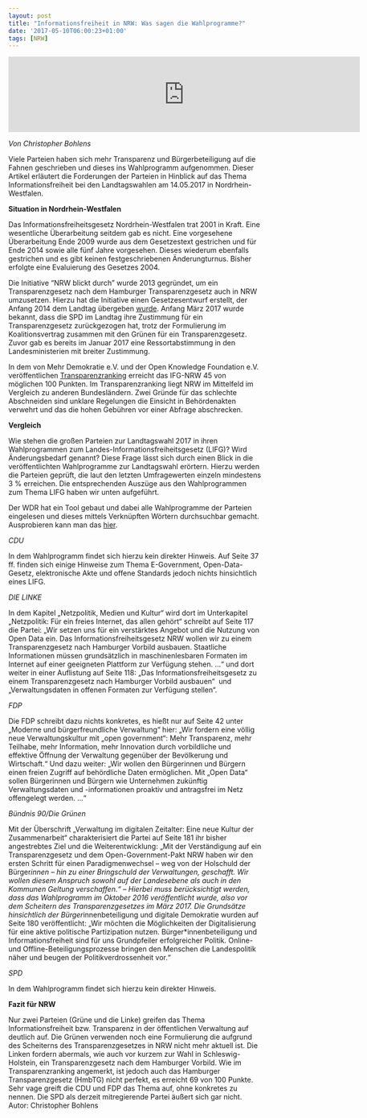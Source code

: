 ```yaml
---
layout: post
title: "Informationsfreiheit in NRW: Was sagen die Wahlprogramme?"
date: '2017-05-10T06:00:23+01:00'
tags: [NRW]
---
```


<embed src="http://data.wdr.de/wdr/nachrichten/landespolitik/landtagswahl/wahlprogramme/embed.html?customwords=Informationsfreiheit%2BTransparenzgesetz%2BInformationsfreiheitsgesetzes%2BInformationsfreiheitsrecht%2BOpen-Data-Gesetz%2BOpen-Data-Kommunen%2BOpenGovernment%2BOpenGovernment-Prinzipien%2BOpenGovernment-Initiative" width="700">

*Von Christopher Bohlens*

Viele Parteien haben sich mehr Transparenz und Bürgerbeteiligung auf die Fahnen geschrieben und dieses ins Wahlprogramm aufgenommen. Dieser Artikel erläutert die Forderungen der Parteien in Hinblick auf das Thema Informationsfreiheit bei den Landtagswahlen am 14.05.2017 in Nordrhein-Westfalen.

**Situation in Nordrhein-Westfalen**

Das Informationsfreiheitsgesetz Nordrhein-Westfalen trat 2001 in Kraft. Eine wesentliche Überarbeitung seitdem gab es nicht. Eine vorgesehene Überarbeitung Ende 2009 wurde aus dem Gesetzestext gestrichen und für Ende 2014 sowie alle fünf Jahre vorgesehen. Dieses wiederum ebenfalls gestrichen und es gibt keinen festgeschriebenen Änderungturnus. Bisher erfolgte eine Evaluierung des Gesetzes 2004.

Die Initiative “NRW blickt durch” wurde 2013 gegründet, um ein Transparenzgesetz nach dem Hamburger Transparenzgesetz auch in NRW umzusetzen. Hierzu hat die Initiative einen Gesetzesentwurf erstellt, der Anfang 2014 dem Landtag übergeben [wurde](http://www.nrw-blickt-durch.de/aktuelles/c/a/einsicht-fuer-besseren-durchblick/). Anfang März 2017 wurde bekannt, dass die SPD im Landtag ihre Zustimmung für ein Transparenzgesetz zurückgezogen hat, trotz der Formulierung im Koalitionsvertrag zusammen mit den Grünen für ein Transparenzgesetz. Zuvor gab es bereits im Januar 2017 eine Ressortabstimmung in den Landesministerien mit breiter Zustimmung.

In dem von Mehr Demokratie e.V. und der Open Knowledge Foundation e.V. veröffentlichen [Transparenzranking](https://transparenzranking.de/laender/nrw/) erreicht das IFG-NRW 45 von möglichen 100 Punkten. Im Transparenzranking liegt NRW im Mittelfeld im Vergleich zu anderen Bundesländern. Zwei Gründe für das schlechte Abschneiden sind unklare Regelungen die Einsicht in Behördenakten verwehrt und das die hohen Gebühren vor einer Abfrage abschrecken.

**Vergleich**

Wie stehen die großen Parteien zur Landtagswahl 2017 in ihren Wahlprogrammen zum Landes-Informationsfreiheitsgesetz (LIFG)? Wird Änderungsbedarf genannt? Diese Frage lässt sich durch einen Blick in die veröffentlichten Wahlprogramme zur Landtagswahl erörtern. Hierzu werden die Parteien geprüft, die laut den letzten Umfragewerten einzeln mindestens 3 % erreichen. Die entsprechenden Auszüge aus den Wahlprogrammen zum Thema LIFG haben wir unten aufgeführt.

Der WDR hat ein Tool gebaut und dabei alle Wahlprogramme der Parteien eingelesen und dieses mittels Verknüpften Wörtern durchsuchbar gemacht. Ausprobieren kann man das [hier](http://data.wdr.de/wdr/nachrichten/landespolitik/landtagswahl/wahlprogramme/?customwords=Informationsfreiheit%2BTransparenzgesetz%2BInformationsfreiheitsgesetzes%2BInformationsfreiheitsrecht%2BOpen-Data-Gesetz%2BOpen-Data-Kommunen%2BOpenGovernment%2BOpenGovernment-Prinzipien%2BOpenGovernment-Initiative).

*CDU*

In dem Wahlprogramm findet sich hierzu kein direkter Hinweis. Auf Seite 37 ff. finden sich einige Hinweise zum Thema E-Government, Open-Data-Gesetz, elektronische Akte und offene Standards jedoch nichts hinsichtlich eines LIFG.

*DIE LINKE*

In dem Kapitel „Netzpolitik, Medien und Kultur“ wird dort im Unterkapitel „Netzpolitik: Für ein freies Internet, das allen gehört“ schreibt auf Seite 117 die Partei: „Wir setzen uns für ein verstärktes Angebot und die Nutzung von Open Data ein. Das Informationsfreiheitsgesetz NRW wollen wir zu einem Transparenzgesetz nach Hamburger Vorbild ausbauen. Staatliche Informationen müssen grundsätzlich in maschinenlesbaren Formaten im Internet auf einer geeigneten Plattform zur Verfügung stehen. ...“ und dort weiter in einer Auflistung auf Seite 118: „Das Informationsfreiheitsgesetz zu einem Transparenzgesetz nach Hamburger Vorbild ausbauen“  und „Verwaltungsdaten in offenen Formaten zur Verfügung stellen“.

*FDP*

Die FDP schreibt dazu nichts konkretes, es hießt nur auf Seite 42 unter „Moderne und bürgerfreundliche Verwaltung“ hier: „Wir fordern eine völlig neue Verwaltungskultur mit „open government“: Mehr Transparenz, mehr Teilhabe, mehr Information, mehr Innovation durch vorbildliche und effektive Öffnung der Verwaltung gegenüber der Bevölkerung und Wirtschaft.“ Und dazu weiter: „Wir wollen den Bürgerinnen und Bürgern einen freien Zugriff auf behördliche Daten ermöglichen. Mit „Open Data“ sollen Bürgerinnen und Bürgern wie Unternehmen zukünftig Verwaltungsdaten und -informationen proaktiv und antragsfrei im Netz offengelegt werden. ...“

*Bündnis 90/Die Grünen*

Mit der Überschrift „Verwaltung im digitalen Zeitalter: Eine neue Kultur der Zusammenarbeit“ charakterisiert die Partei auf Seite 181 ihr bisher angestrebtes Ziel und die Weiterentwicklung: „Mit der Verständigung auf ein Transparenzgesetz und dem Open-Government-Pakt NRW haben wir den ersten Schritt für einen Paradigmenwechsel – weg von der Holschuld der Bürger*innen – hin zu einer Bringschuld der Verwaltungen, geschafft. Wir wollen diesem Anspruch sowohl auf der Landesebene als auch in den Kommunen Geltung verschaffen.“ – Hierbei muss berücksichtigt werden, dass das Wahlprogramm im Oktober 2016 veröffentlicht wurde, also vor dem Scheitern des Transparenzgesetzes im März 2017. Die Grundsätze hinsichtlich der Bürger*innenbeteiligung und digitale Demokratie wurden auf Seite 180 veröffentlicht: „Wir möchten die Möglichkeiten der Digitalisierung für eine aktive politische Partizipation nutzen. Bürger*innenbeteiligung und Informationsfreiheit sind für uns Grundpfeiler erfolgreicher Politik. Online- und Offline-Beteiligungsprozesse bringen den Menschen die Landespolitik näher und beugen der Politikverdrossenheit vor.“

*SPD*

In dem Wahlprogramm findet sich hierzu kein direkter Hinweis.

**Fazit für NRW**

Nur zwei Parteien (Grüne und die Linke) greifen das Thema Informationsfreiheit bzw. Transparenz in der öffentlichen Verwaltung auf deutlich auf. Die Grünen verwenden noch eine Formulierung die aufgrund des Scheiterns des Transparenzgesetzes in NRW nicht mehr aktuell ist. Die Linken fordern abermals, wie auch vor kurzem zur Wahl in Schleswig-Holstein, ein Transparenzgesetz nach dem Hamburger Vorbild. Wie im Transparenzranking angemerkt, ist jedoch auch das Hamburger Transparenzgesetz (HmbTG) nicht perfekt, es erreicht 69 von 100 Punkte.  Sehr vage greift die CDU und FDP das Thema auf, ohne konkretes zu nennen. Die SPD als derzeit mitregierende Partei äußert sich gar nicht.
Autor: Christopher Bohlens
